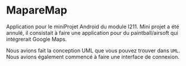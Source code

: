 # MapareMap

Application pour le miniProjet Android du module I211.
Mini projet a été annulé,
il consistait à faire une application pour du paintball/airsoft qui intégrerait Google Maps.

Nous avions fait la conception UML que vous pouvez trouver dans `UML`.
Nous avions également commencé à faire une interface de connexion.
